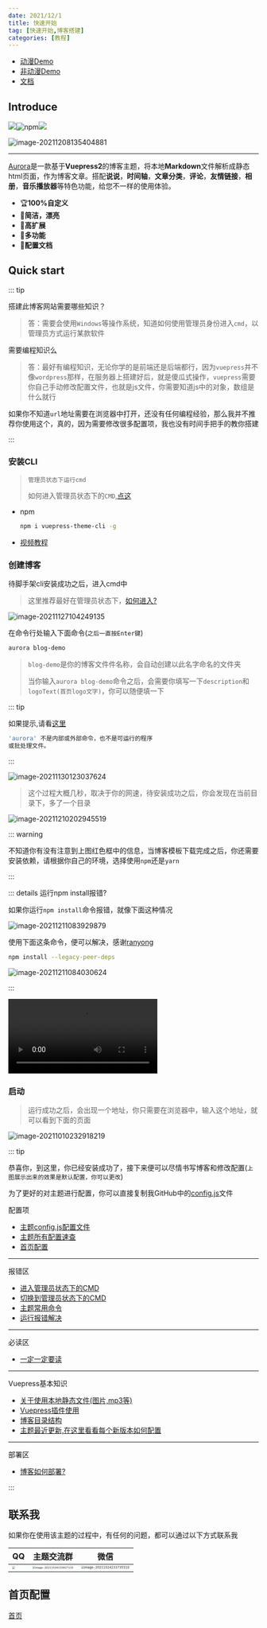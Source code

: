 ```yaml
---
date: 2021/12/1
title: 快速开始
tag: [快速开始,博客搭建]
categories: [教程]
---
```


- [动漫Demo](https://aurora-animate.xcye.xyz/)
- [非动漫Demo](https://aurora-common.xcye.xyz/)
- [文档](https://aurora.xcye.xyz/)


## Introduce

![](https://img.shields.io/npm/v/vuepress-theme-aurora)![npm](https://img.shields.io/npm/dm/vuepress-theme-aurora)![](https://img.shields.io/github/stars/qsyyke/vuepress-theme-aurora?style=social)

![image-20211208135404881](https://ooszy.cco.vin/img/blog-note/image-20211208135404881.png?x-oss-process=style/pictureProcess1)

---

[Aurora](https://www.npmjs.com/package/vuepress-theme-aurora)是一款基于**Vuepress2**的博客主题，将本地**Markdown**文件解析成静态html页面，作为博客文章。搭配**说说**，**时间轴**，**文章分类**，**评论**，**友情链接**，**相册**，**音乐播放器**等特色功能，给您不一样的使用体验。

- 🏆**100%自定义**
- 🌈**简洁，漂亮**
- 🎨**高扩展**
- 💫**多功能**
- 📖**配置文档**

## Quick start

::: tip

搭建此博客网站需要哪些知识？

> 答：需要会使用`Windows`等操作系统，知道如何使用管理员身份进入`cmd`，以管理员方式运行某款软件

需要编程知识么

> 答：最好有编程知识，无论你学的是前端还是后端都行，因为`vuepress`并不像`wordpress`那样，在服务器上搭建好后，就是傻瓜式操作，`vuepress`需要你自己手动修改配置文件，也就是js文件，你需要知道js中的对象，数组是什么就行



如果你不知道`url`地址需要在浏览器中打开，还没有任何编程经验，那么我并不推荐你使用这个，真的，因为需要修改很多配置项，我也没有时间手把手的教你搭建 

:::

### 安装CLI

> `管理员状态下运行cmd`
>
> 如何进入管理员状态下的`CMD`,[点这](./cmd.md)

- npm

  ```sh
  npm i vuepress-theme-cli -g
  ```

- [视频教程](https://ooszy.cco.vin/theme-template/%E6%9C%80%E7%BB%88%E7%89%88%E6%9C%AC.mp4)

### 创建博客

待脚手架cli安装成功之后，进入cmd中

> 这里推荐最好在管理员状态下，[如何进入?](./cmd.md)

![image-20211127104249135](https://ooszy.cco.vin/img/blog-note/image-20211127104249135.png?x-oss-process=style/pictureProcess1)



在命令行处输入下面命令(`之后一直按Enter键`)

```sh
aurora blog-demo
```

> `blog-demo`是你的博客文件件名称，会自动创建以此名字命名的文件夹
>
> 当你输入`aurora blog-demo`命令之后，会需要你填写一下`description`和`logoText(首页logo文字)`，你可以随便填一下



::: tip

如果提示,请看[这里](https://aurora.xcye.xyz/issue/cli-issue.md)

```sh
'aurora' 不是内部或外部命令，也不是可运行的程序
或批处理文件。
```

:::

![image-20211130123037624](https://ooszy.cco.vin/img/blog-note/image-20211130123037624.png?x-oss-process=style/pictureProcess1)

> 这个过程大概几秒，取决于你的网速，待安装成功之后，你会发现在当前目录下，多了一个目录

![image-20211210202945519](https://ooszy.cco.vin/img/blog-note/image-20211210202945519.png?x-oss-process=style/pictureProcess1)



::: warning

不知道你有没有注意到上图红色框中的信息，当博客模板下载完成之后，你还需要安装依赖，请根据你自己的环境，选择使用`npm`还是`yarn`

:::



::: details 运行npm install报错?

如果你运行`npm install`命令报错，就像下面这种情况

![image-20211211083929879](https://ooszy.cco.vin/img/blog-note/image-20211211083929879.png?x-oss-process=style/pictureProcess1)



使用下面这条命令，便可以解决，感谢[ranyong](https://github.com/ranyong1997/)

```sh
npm install --legacy-peer-deps
```

![image-20211211084030624](https://ooszy.cco.vin/img/blog-note/image-20211211084030624.png?x-oss-process=style/pictureProcess1)

:::




<video controls="" class="aurora-video" autoplay="" name="media"><source src="https://ooszy.cco.vin/theme-template/%E6%9C%80%E7%BB%88%E7%89%88%E6%9C%AC.mp4" type="video/mp4"></video>



### 启动

> 运行成功之后，会出现一个地址，你只需要在浏览器中，输入这个地址，就可以看到下面的页面

![image-20211010232918219](https://ooszy.cco.vin/img/blog-note/image-20211010232918219.png?x-oss-process=style/pictureProcess1)



::: tip

恭喜你，到这里，你已经安装成功了，接下来便可以尽情书写博客和修改配置(`上图展示出来的效果是默认配置，你可以更改`)

为了更好的对主题进行配置，你可以直接复制我GitHub中的<a href="https://github.com/vuepress-aurora/vuepress-theme-aurora/blob/master/docs/.vuepress/config-copy.js" target="_blank">config.js</a>文件

配置项

- [主题config.js配置文件](https://github.com/vuepress-aurora/vuepress-theme-aurora/blob/master/docs/.vuepress/config.js)
- [主题所有配置速查](https://aurora.xcye.xyz/home/config.md)
- [首页配置](https://aurora.xcye.xyz/homeconfig.html)

---

报错区

- [进入管理员状态下的CMD](https://aurora.xcye.xyz/readme/cmd.html)
- [切换到管理员状态下的CMD](https://aurora.xcye.xyz/base/admin.html)
- [主题常用命令](https://aurora.xcye.xyz/base/command.html#npm-install)
- [运行报错解决](https://aurora.xcye.xyz/issue/common.html)

---

必读区

- [一定一定要读](https://aurora.xcye.xyz/issue/)

---

Vuepress基本知识

- [关于使用本地静态文件(图片,mp3等)](https://aurora.xcye.xyz/base/public.html)
- [Vuepress插件使用](https://aurora.xcye.xyz/base/plugin.html)
- [博客目录结构](https://aurora.xcye.xyz/base/docs.html)
- [主题最近更新,在这里看看每个新版本如何配置](https://aurora.xcye.xyz/issue/bug.html)

---

部署区

- [博客如何部署?](https://aurora.xcye.xyz/home/deploy.html)

:::

## 联系我

如果你在使用该主题的过程中，有任何的问题，都可以通过以下方式联系我

| QQ                                                           | 主题交流群                                                   | 微信                                                         |
| ------------------------------------------------------------ | ------------------------------------------------------------ | ------------------------------------------------------------ |
| <img src="https://ooszy.cco.vin/img/blog-note/image-20211024233620332.png?x-oss-process=style/pictureProcess1" style="zoom:33%;" /> | <img src="https://ooszy.cco.vin/img/blog-note/image-20211024233827133.png?x-oss-process=style/pictureProcess1" alt="image-20211024233827133" style="zoom:33%;" /> | <img src="https://ooszy.cco.vin/img/blog-note/image-20211024233735110.png?x-oss-process=style/pictureProcess1" alt="image-20211024233735110" style="zoom: 39%;" /> |

## 首页配置

[首页](../homeconfig.md)